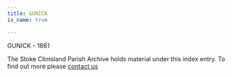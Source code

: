 ```yaml
---
title: GUNICK
is_name: true

---
```


GUNICK - 1861


The Stoke Climsland Parish Archive holds material under this index entry. To find out more please [contact us](/contact/)

